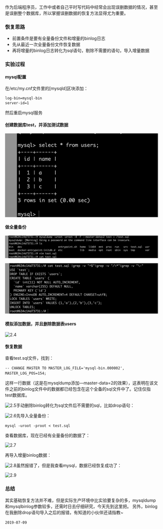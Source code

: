 作为后端程序员，工作中或者自己平时写代码中经常会出现误删数据的情况，甚至是误删整个数据库，所以掌握误删数据的恢复方法显得尤为重要。

### 恢复思路

* 前置条件是要有全量备份文件和增量的binlog日志
* 先从最近一次全量备份文件恢复数据
* 再将增量的binlog日志转化为sql语句，剔除不需要的语句，导入增量数据

###  实验过程

#### mysql配置

在/etc/my.cnf文件里的[mysqld]区块添加：

```
log-bin=mysql-bin
server-id=1
```

然后重启mysql服务

#### 创建数据库test，并添加测试数据

![2.1](https://raw.githubusercontent.com/Purelightme/one-day-one-ask/master/images/2.1.png)

#### 做全量备份

![2.2](https://raw.githubusercontent.com/Purelightme/one-day-one-ask/master/images/2.2.png)

![2.3](https://raw.githubusercontent.com/Purelightme/one-day-one-ask/master/images/2.3.png)

#### 模拟添加数据，并且删除数据表users

![2.4](https://raw.githubusercontent.com/Purelightme/one-day-one-ask/master/images/2.4.pngg)

#### 恢复数据

查看test.sql文件，找到：

```-- CHANGE MASTER TO MASTER_LOG_FILE='mysql-bin.000002', MASTER_LOG_POS=154;```

这样一行数据（这是在mysqldump添加—master-data=2的效果），这表明在该文件之前的binlog文件中的数据都已经包含在这个全备的sql文件中了。记住仅指test数据库。





![2.5](https://raw.githubusercontent.com/Purelightme/one-day-one-ask/master/images/2.5.png)手动删除binlog转化为sql文件后不需要的sql，比如drop语句：



![2.6](https://raw.githubusercontent.com/Purelightme/one-day-one-ask/master/images/2.6.png)先导入全量备份：

```mysql -uroot -proot < test.sql```

查看数据库，现在已经有全量备份的数据了：

![2.7](https://raw.githubusercontent.com/Purelightme/one-day-one-ask/master/images/2.7.png)

再导入增量binlog数据：

![2.8](https://raw.githubusercontent.com/Purelightme/one-day-one-ask/master/images/2.8.png)虽然报错了，但是我查看mysql，数据已经恢复成功了：

![2.9](https://raw.githubusercontent.com/Purelightme/one-day-one-ask/master/images/2.9.png)

### 总结

其实基础恢复方法并不难，但是实际生产环境中比实验要复杂的多，mysqldump和mysqlbinlog参数较多，还需时日去仔细研究，今天先到这里把。
另外，binlog在我删除drop语句导入之后的报错，有知道的小伙伴还请指教~

```2019-07-09```